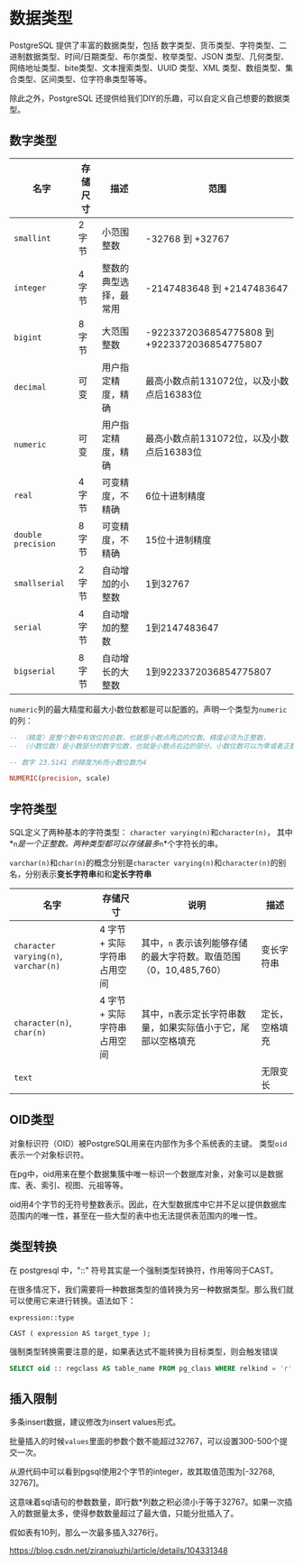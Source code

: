 # 数据类型


PostgreSQL 提供了丰富的数据类型，包括 数字类型、货币类型、字符类型、二进制数据类型、时间/日期类型、布尔类型、枚举类型、JSON 类型、几何类型、网络地址类型、bite类型、文本搜索类型、UUID 类型、XML 类型、数组类型、集合类型、区间类型、位字符串类型等等。

除此之外，PostgreSQL 还提供给我们DIY的乐趣，可以自定义自己想要的数据类型。





## 数字类型



| 名字               | 存储尺寸 | 描述                   | 范围                                         |
| ------------------ | -------- | ---------------------- | -------------------------------------------- |
| `smallint`         | 2字节    | 小范围整数             | -32768   到 +32767                           |
| `integer`          | 4字节    | 整数的典型选择，最常用 | -2147483648 到 +2147483647                   |
| `bigint`           | 8字节    | 大范围整数             | -9223372036854775808 到 +9223372036854775807 |
| `decimal`          | 可变     | 用户指定精度，精确     | 最高小数点前131072位，以及小数点后16383位    |
| `numeric`          | 可变     | 用户指定精度，精确     | 最高小数点前131072位，以及小数点后16383位    |
| `real`             | 4字节    | 可变精度，不精确       | 6位十进制精度                                |
| `double precision` | 8字节    | 可变精度，不精确       | 15位十进制精度                               |
| `smallserial`      | 2字节    | 自动增加的小整数       | 1到32767                                     |
| `serial`           | 4字节    | 自动增加的整数         | 1到2147483647                                |
| `bigserial`        | 8字节    | 自动增长的大整数       | 1到9223372036854775807                       |

`numeric`列的最大精度和最大小数位数都是可以配置的。声明一个类型为`numeric`的列：

```sql
-- （精度）是整个数中有效位的总数，也就是小数点两边的位数。精度必须为正整数，
-- （小数位数）是小数部分的数字位数，也就是小数点右边的部分。小数位数可以为零或者正数

-- 数字 23.5141 的精度为6而小数位数为4

NUMERIC(precision, scale)
```





## 字符类型



SQL定义了两种基本的字符类型： `character varying(n)`和`character(n)`， 其中*`n`*是一个正整数。两种类型都可以存储最多*`n`*个字符长的串。

`varchar(n)`和`char(n)`的概念分别是`character varying(n)`和`character(n)`的别名，分别表示**变长字符串**和和**定长字符串**



| 名字                                 | 存储尺寸                    | 说明                                                         | 描述           |
| ------------------------------------ | --------------------------- | ------------------------------------------------------------ | -------------- |
| `character varying(n)`, `varchar(n)` | 4 字节 + 实际字符串占用空间 | 其中，`n` 表示该列能够存储的最大字符数。取值范围（0，10,485,760） | 变长字符串     |
| `character(n)`, `char(n)`            | 4 字节 + 实际字符串占用空间 | 其中，n表示定长字符串数量，如果实际值小于它，尾部以空格填充  | 定长，空格填充 |
| `text`                               |                             |                                                              | 无限变长       |





## OID类型

对象标识符（OID）被PostgreSQL用来在内部作为多个系统表的主键。 类型`oid`表示一个对象标识符。



在pg中，oid用来在整个数据集簇中唯一标识一个数据库对象，对象可以是数据库、表、索引、视图、元祖等等。



oid用4个字节的无符号整数表示。因此，在大型数据库中它并不足以提供数据库范围内的唯一性，甚至在一些大型的表中也无法提供表范围内的唯一性。



## 类型转换





在 postgresql 中，"::" 符号其实是一个强制类型转换符，作用等同于CAST。

在很多情况下，我们需要将一种数据类型的值转换为另一种数据类型。那么我们就可以使用它来进行转换。语法如下：

```
expression::type

CAST ( expression AS target_type );
```

强制类型转换需要注意的是，如果表达式不能转换为目标类型，则会触发错误





```sql
SELECT oid :: regclass AS table_name FROM pg_class WHERE relkind = 'r';
```




## 插入限制

多条insert数据，建议修改为insert values形式。

批量插入的时候`values`里面的参数个数不能超过32767，可以设置300-500个提交一次。


从源代码中可以看到pgsql使用2个字节的integer，故其取值范围为[-32768, 32767]。

这意味着sql语句的参数数量，即行数*列数之积必须小于等于32767。如果一次插入的数据量太多，使得参数数量超过了最大值，只能分批插入了。

假如表有10列，那么一次最多插入3276行。

https://blog.csdn.net/ziranqiuzhi/article/details/104331348